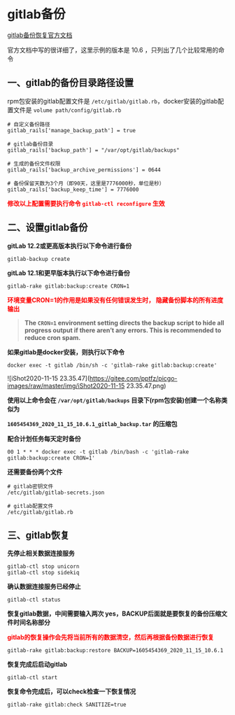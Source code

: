 # gitlab备份

[gitlab备份恢复官方文档](https://docs.gitlab.com/ee/raketasks/backup_restore.html)

官方文档中写的很详细了，这里示例的版本是 10.6 ，只列出了几个比较常用的命令

## 一、gitlab的备份目录路径设置

rpm包安装的gitlab配置文件是 `/etc/gitlab/gitlab.rb`，docker安装的gitlab配置文件是 `volume path/config/gitlab.rb`

```shell
# 自定义备份路径
gitlab_rails['manage_backup_path'] = true

# gitlab备份目录
gitlab_rails['backup_path'] = "/var/opt/gitlab/backups"  

# 生成的备份文件权限
gitlab_rails['backup_archive_permissions'] = 0644  

# 备份保留天数为3个月（即90天，这里是7776000秒，单位是秒）
gitlab_rails['backup_keep_time'] = 7776000              
```

**<span style=color:red>修改以上配置需要执行命令 `gitlab-ctl reconfigure` 生效</span>**



## 二、设置gitlab备份

**gitLab 12.2或更高版本执行以下命令进行备份**

```shell
gitlab-backup create
```



**gitLab 12.1和更早版本执行以下命令进行备份**

```shell
gitlab-rake gitlab:backup:create CRON=1
```

**<span style=color:red>环境变量CRON=1的作用是如果没有任何错误发生时， 隐藏备份脚本的所有进度输出</span>**

> **The `CRON=1` environment setting directs the backup script to hide all progress output if there aren’t any errors. This is recommended to reduce cron spam.**



**如果gitlab是docker安装，则执行以下命令**

```shell
docker exec -t gitlab /bin/sh -c 'gitlab-rake gitlab:backup:create'
```

![iShot2020-11-15 23.35.47](https://gitee.com/pptfz/picgo-images/raw/master/img/iShot2020-11-15 23.35.47.png)



**使用以上命令会在 `/var/opt/gitlab/backups` 目录下(rpm包安装)创建一个名称类似为** 

**`1605454369_2020_11_15_10.6.1_gitlab_backup.tar` 的压缩包**



**配合计划任务每天定时备份**

```shell
00 1 * * * docker exec -t gitlab /bin/bash -c 'gitlab-rake gitlab:backup:create CRON=1'
```



**还需要备份两个文件**

```shell
# gitlab密钥文件
/etc/gitlab/gitlab-secrets.json

# gitlab配置文件
/etc/gitlab/gitlab.rb
```



## 三、gitlab恢复

**先停止相关数据连接服务**

```
gitlab-ctl stop unicorn
gitlab-ctl stop sidekiq
```



**确认数据连接服务已经停止**

```
gitlab-ctl status
```



**恢复gitlab数据，中间需要输入两次 yes，BACKUP后面就是要恢复的备份压缩文件时间名称部分**

**<span style=color:red>gitlab的恢复操作会先将当前所有的数据清空，然后再根据备份数据进行恢复</span>**

```shell
gitlab-rake gitlab:backup:restore BACKUP=1605454369_2020_11_15_10.6.1
```



**恢复完成后启动gitlab**

```shell
gitlab-ctl start
```



**恢复命令完成后，可以check检查一下恢复情况**

```
gitlab-rake gitlab:check SANITIZE=true
```

